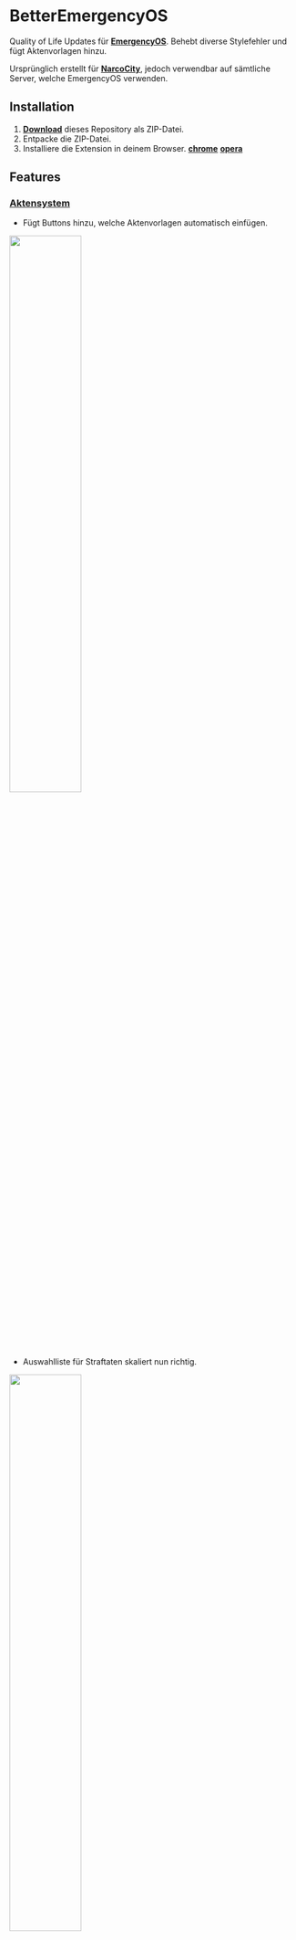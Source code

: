 # BetterEmergencyOS

Quality of Life Updates für [**EmergencyOS**](https://emergencyos.de). Behebt diverse Stylefehler und fügt Aktenvorlagen hinzu.

Ursprünglich erstellt für [**NarcoCity**](https://discord.gg/narcocity), jedoch verwendbar auf sämtliche Server, welche EmergencyOS verwenden. 

## Installation

1. **[Download](https://github.com/Just2Ez/emergencyos_addon/archive/refs/heads/main.zip)** dieses Repository als ZIP-Datei.
2. Entpacke die ZIP-Datei.
3. Installiere die Extension in deinem Browser. **[chrome](https://developer.chrome.com/docs/extensions/get-started/tutorial/hello-world?hl=de#load-unpacked)** **[opera](https://help.opera.com/en/extensions/testing/)**

## Features

### <ins>Aktensystem</ins>

- Fügt Buttons hinzu, welche Aktenvorlagen automatisch einfügen.

<img src="https://i.imgur.com/kv2zYb8.png" width="50%">

- Auswahlliste für Straftaten skaliert nun richtig.

<img src="https://i.imgur.com/vALoLWe.png" width="50%">

### <ins>Ticketsystem</ins>

- Auswahlliste für Straftaten skaliert nun richtig.

<img src="https://i.imgur.com/zU00nKD.png" width="50%">

## Konfiguration

Die Konfiguration findet über das integrierte PopUp statt.

**1.  Das Menü öffnet sich durch einen Klick auf die Extension.**

<img src="https://i.imgur.com/t1LcaaV.png" width="20%">

***TIPP:*** *Das anpinnen der Erweiterung vereinfacht die Benutzung.*

<img src="https://i.imgur.com/aXKFtYy.png" width="20%">

**2. Das Menü ermöglicht diverse Anpassungen.**

<img src="https://i.imgur.com/mIJZFU9.png" width="50%">

### <ins>Akten</ins>
Aktenvorlagen können erstellt und anschließend als Vorlage abgespeichert werden.

**`buttonName`**: Der Name des Buttons. (Beispiel: *"FIB Schnellakte"*)

<img src="https://i.imgur.com/JIOaeMv.png" width="15%">

**`template`**: Die Vorlage, welche im Aktensystem kopiert wurde.

<img src="https://i.imgur.com/mUZwS8e.png" width="15%">

> [!NOTE]
> Weitere Aktenvorlagen können nach belieben erstellt werden und können sämtliche Parameter enthalten.

### <ins>Parameter</ins>
Parameter sind innerhalb der Aktenvorlagen (mehrfach) verwendbar und werden mit dem hinterlegten Wert ersetzt.

**`{dienstnummer}`**: Der Platzhalter für den Parameter. (Beispiel: *"Meine Dienstnummer ist {dienstnummer}."* -> *"Meine Dienstnummer ist FIB-XX."*)

> [!NOTE]
> Weitere Parameter können nach belieben erstellt werden und sind anschließend in den Aktenvorlagen verwendbar.

### <ins>Einstellungen</ins>

- **`Parameter aktiviert`**: Falls aktiviert, werden die Parameter in einer Aktenvorlage mit den oben hinterlegten Werten ersetzt. Hilfreich für das Erstellen von eigenen Aktenvorlagen.

## Contact

**Fehler entdeckt? Fehlende Features? Fragen?**

<ins>Discord</ins>: **`_just2ez`**
